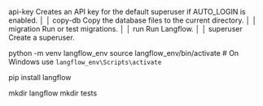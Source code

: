  api-key     Creates an API key for the default superuser if AUTO_LOGIN is enabled.                     │
│ copy-db     Copy the database files to the current directory.                                          │
│ migration   Run or test migrations.                                                                    │
│ run         Run Langflow.                                                                              │
│ superuser   Create a superuser. 


python -m venv langflow_env
source langflow_env/bin/activate  # On Windows use `langflow_env\Scripts\activate`


pip install langflow

mkdir langflow
mkdir tests